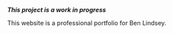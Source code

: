 _**This project is a work in progress**_

This website is a professional portfolio for Ben Lindsey.

[main-url]: http://benlindseydesign.com